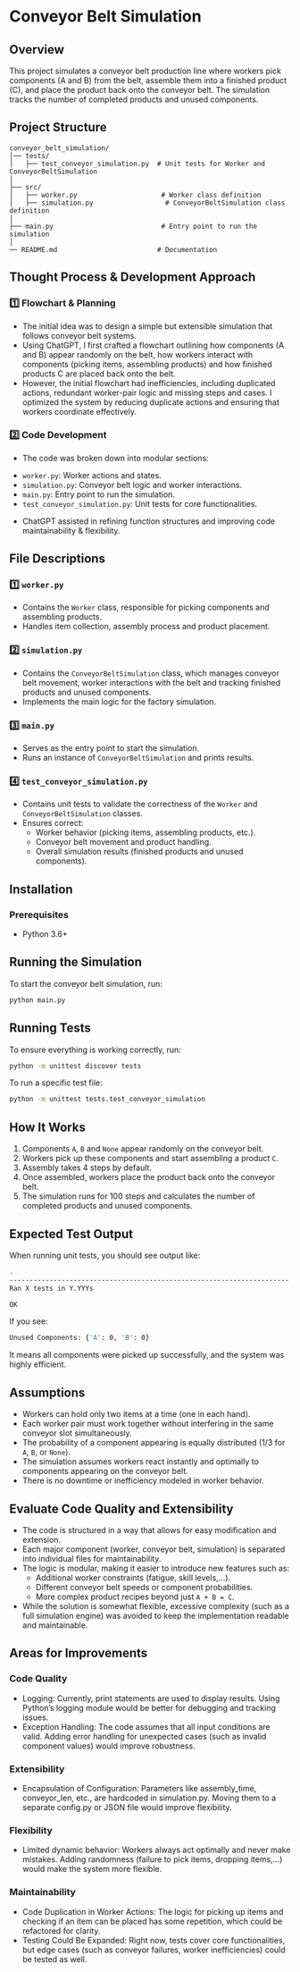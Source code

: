 # Conveyor Belt Simulation

## Overview
This project simulates a conveyor belt production line where workers pick components (A and B) from the belt, assemble them into a finished product (C), and place the product back onto the conveyor belt. The simulation tracks the number of completed products and unused components.

## Project Structure
```
conveyor_belt_simulation/
│── tests/
│   ├── test_conveyor_simulation.py  # Unit tests for Worker and ConveyorBeltSimulation
│
├── src/
│   ├── worker.py                     # Worker class definition
│   ├── simulation.py                  # ConveyorBeltSimulation class definition
│
├── main.py                           # Entry point to run the simulation
│
── README.md                         # Documentation
```

## Thought Process & Development Approach
### 1️⃣ Flowchart & Planning
- The initial idea was to design a simple but extensible simulation that follows conveyor belt systems.
- Using ChatGPT, I first crafted a flowchart outlining how components (A and B) appear randomly on the belt, how workers interact with components (picking items, assembling products) and how finished products C are placed back onto the belt.
- However, the initial flowchart had inefficiencies, including duplicated actions, redundant worker-pair logic and missing steps and cases. I optimized the system by reducing duplicate actions and ensuring that workers coordinate effectively.

### 2️⃣ Code Development 
- The code was broken down into modular sections:
+ `worker.py`: Worker actions and states.
+ `simulation.py`: Conveyor belt logic and worker interactions.
+ `main.py`: Entry point to run the simulation.
+ `test_conveyor_simulation.py`: Unit tests for core functionalities.
- ChatGPT assisted in refining function structures and improving code maintainability & flexibility.

## File Descriptions
### **1️⃣ `worker.py`**
- Contains the `Worker` class, responsible for picking components and assembling products.
- Handles item collection, assembly process and product placement.

### **2️⃣ `simulation.py`**
- Contains the `ConveyorBeltSimulation` class, which manages conveyor belt movement, worker interactions with the belt and tracking finished products and unused components.
- Implements the main logic for the factory simulation.

### **3️⃣ `main.py`**
- Serves as the entry point to start the simulation.
- Runs an instance of `ConveyorBeltSimulation` and prints results.

### **4️⃣ `test_conveyor_simulation.py`**
- Contains unit tests to validate the correctness of the `Worker` and `ConveyorBeltSimulation` classes.
- Ensures correct:
  - Worker behavior (picking items, assembling products, etc.).
  - Conveyor belt movement and product handling.
  - Overall simulation results (finished products and unused components).

## Installation
### **Prerequisites**
- Python 3.6+


## Running the Simulation
To start the conveyor belt simulation, run:
```sh
python main.py
```

## Running Tests
To ensure everything is working correctly, run:
```sh
python -m unittest discover tests
```

To run a specific test file:
```sh
python -m unittest tests.test_conveyor_simulation
```

## How It Works
1. Components `A`, `B` and `None` appear randomly on the conveyor belt.
2. Workers pick up these components and start assembling a product `C`.
3. Assembly takes 4 steps by default.
4. Once assembled, workers place the product back onto the conveyor belt.
5. The simulation runs for 100 steps and calculates the number of completed products and unused components.

## Expected Test Output
When running unit tests, you should see output like:
```sh
.
----------------------------------------------------------------------
Ran X tests in Y.YYYs

OK
```
If you see:
```sh
Unused Components: {'A': 0, 'B': 0}
```
It means all components were picked up successfully, and the system was highly efficient.

## Assumptions
- Workers can hold only two items at a time (one in each hand).
- Each worker pair must work together without interfering in the same conveyor slot simultaneously.
- The probability of a component appearing is equally distributed (1/3 for `A`, `B`, or `None`).
- The simulation assumes workers react instantly and optimally to components appearing on the conveyor belt.
- There is no downtime or inefficiency modeled in worker behavior.

## Evaluate Code Quality and Extensibility
- The code is structured in a way that allows for easy modification and extension.
- Each major component (worker, conveyor belt, simulation) is separated into individual files for maintainability.
- The logic is modular, making it easier to introduce new features such as:
  - Additional worker constraints (fatigue, skill levels,...).
  - Different conveyor belt speeds or component probabilities.
  - More complex product recipes beyond just `A + B = C`.
- While the solution is somewhat flexible, excessive complexity (such as a full simulation engine) was avoided to keep the implementation readable and maintainable.

## Areas for Improvements
### Code Quality
- Logging: Currently, print statements are used to display results. Using Python’s logging module would be better for debugging and tracking issues.
- Exception Handling: The code assumes that all input conditions are valid. Adding error handling for unexpected cases (such as invalid component values) would improve robustness.

### Extensibility
- Encapsulation of Configuration: Parameters like assembly_time, conveyor_len, etc., are hardcoded in simulation.py. Moving them to a separate config.py or JSON file would improve flexibility.

### Flexibility
- Limited dynamic behavior: Workers always act optimally and never make mistakes. Adding randomness (failure to pick items, dropping items,...) would make the system more flexible.

### Maintainability
- Code Duplication in Worker Actions: The logic for picking up items and checking if an item can be placed has some repetition, which could be refactored for clarity.
- Testing Could Be Expanded: Right now, tests cover core functionalities, but edge cases (such as conveyor failures, worker inefficiencies) could be tested as well.

